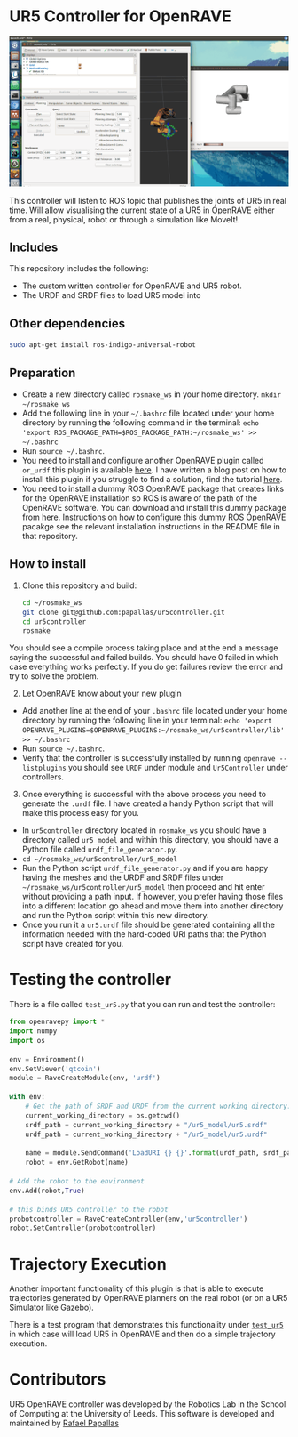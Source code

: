 # UR5 Controller for OpenRAVE

![Plugin Demo](repo_assets/demo.gif "Plugin Demo")

This controller will listen to ROS topic that publishes the joints of UR5 in real time. Will allow visualising the current state
of a UR5 in OpenRAVE either from a real, physical, robot or through a simulation like MoveIt!.

## Includes
This repository includes the following:
- The custom written controller for OpenRAVE and UR5 robot.
- The URDF and SRDF files to load UR5 model into

## Other dependencies
```bash
sudo apt-get install ros-indigo-universal-robot
```

## Preparation
- Create a new directory called `rosmake_ws` in your home directory. `mkdir ~/rosmake_ws`
- Add the following line in your `~/.bashrc` file located under your home directory by running the following command in the terminal: `echo 'export ROS_PACKAGE_PATH=$ROS_PACKAGE_PATH:~/rosmake_ws' >> ~/.bashrc`
- Run `source ~/.bashrc`.
- You need to install and configure another OpenRAVE plugin called `or_urdf` this plugin is available [here](https://github.com/personalrobotics/or_urdf). I have written a blog post on 
how to install this plugin if you struggle to find a solution, find the tutorial [here](http://computingstories.com/robotics%20stories/installing-or_urdf-openrave-plugin.html).
- You need to install a dummy ROS OpenRAVE package that creates links for the OpenRAVE installation so ROS is aware of the
path of the OpenRAVE software. You can download and install this dummy package from [here](https://github.com/papallas/openrave). Instructions on how to configure this dummy ROS OpenRAVE
pacakge see the relevant installation instructions in the README file in that repository.

## How to install
1. Clone this repository and build:
   ```bash
   cd ~/rosmake_ws
   git clone git@github.com:papallas/ur5controller.git
   cd ur5controller 
   rosmake
   ```
You should see a compile process taking place and at the end a message saying the successful and failed builds. You should have 0 failed in which case everything works perfectly. If you do get failures review the error and try to solve the problem.

2. Let OpenRAVE know about your new plugin
- Add another line at the end of your `.bashrc` file located under your home directory by running the following line in your terminal: `echo 'export OPENRAVE_PLUGINS=$OPENRAVE_PLUGINS:~/rosmake_ws/ur5controller/lib' >> ~/.bashrc`
- Run `source ~/.bashrc`.
- Verify that the controller is successfully installed by running `openrave --listplugins` you should see `URDF` under module and `Ur5Controller` under controllers.

3. Once everything is successful with the above process you need to generate the `.urdf` file. I have created a handy Python script that will make this process easy for you.
- In `ur5controller` directory located in `rosmake_ws` you should have a directory called `ur5_model` and within this directory, you should have a Python file called `urdf_file_generator.py`.
- `cd ~/rosmake_ws/ur5controller/ur5_model`
- Run the Python script `urdf_file_generator.py` and if you are happy having the meshes and the URDF and SRDF files under
`~/rosmake_ws/ur5controller/ur5_model` then proceed and hit enter without providing a path input. If however, you
prefer having those files into a different location go ahead and move them into another directory and run the Python script
within this new directory.
- Once you run it a `ur5.urdf` file should be generated containing all the information needed with the hard-coded URI paths
that the Python script have created for you.

# Testing the controller
There is a file called `test_ur5.py` that you can run and test the controller:

```python
from openravepy import *
import numpy
import os

env = Environment()
env.SetViewer('qtcoin')
module = RaveCreateModule(env, 'urdf')

with env:
    # Get the path of SRDF and URDF from the current working directory.
    current_working_directory = os.getcwd()
    srdf_path = current_working_directory + "/ur5_model/ur5.srdf"
    urdf_path = current_working_directory + "/ur5_model/ur5.urdf"

    name = module.SendCommand('LoadURI {} {}'.format(urdf_path, srdf_path))
    robot = env.GetRobot(name)

# Add the robot to the environment
env.Add(robot,True)

# this binds UR5 controller to the robot
probotcontroller = RaveCreateController(env,'ur5controller')
robot.SetController(probotcontroller)
```

# Trajectory Execution
Another important functionality of this plugin is that is able to execute trajectories generated by OpenRAVE planners on the real robot (or on a UR5 Simulator like Gazebo).

There is a test program that demonstrates this functionality under [`test_ur5`](test_ur5.py) in which case will load UR5 in OpenRAVE and then do a simple trajectory execution.

# Contributors
UR5 OpenRAVE controller was developed by the Robotics Lab in the School of Computing at the University of Leeds. This software is developed and maintained by [Rafael Papallas](https://github.com/papallas)

